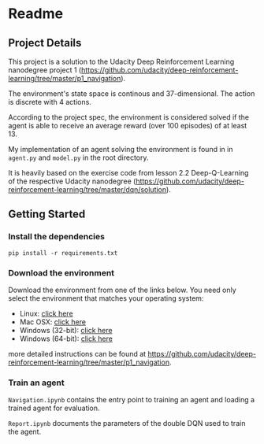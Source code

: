 # Readme

## Project Details

This project is a solution to the Udacity Deep Reinforcement Learning nanodegree project 1 (https://github.com/udacity/deep-reinforcement-learning/tree/master/p1_navigation). 

The environment's state space is continous and 37-dimensional. The action is discrete with 4 actions.

According to the project spec, the environment is considered solved if the agent is able to receive an average reward (over 100 episodes) of at least 13.

My implementation of an agent solving the environment is found in in `agent.py` and `model.py` in the root directory.

 It is heavily based on the exercise code from lesson 2.2 Deep-Q-Learning of the respective Udacity nanodegree  (https://github.com/udacity/deep-reinforcement-learning/tree/master/dqn/solution).



## Getting Started

### Install the dependencies

    pip install -r requirements.txt

### Download the environment

Download the environment from one of the links below. You need only select the environment that matches your operating system:

- Linux: [click here](https://s3-us-west-1.amazonaws.com/udacity-drlnd/P1/Banana/Banana_Linux.zip)
- Mac OSX: [click here](https://s3-us-west-1.amazonaws.com/udacity-drlnd/P1/Banana/Banana.app.zip)
- Windows (32-bit): [click here](https://s3-us-west-1.amazonaws.com/udacity-drlnd/P1/Banana/Banana_Windows_x86.zip)
- Windows (64-bit): [click here](https://s3-us-west-1.amazonaws.com/udacity-drlnd/P1/Banana/Banana_Windows_x86_64.zip)

more detailed instructions can be found at https://github.com/udacity/deep-reinforcement-learning/tree/master/p1_navigation.

### Train an agent
 `Navigation.ipynb` contains the entry point to training an agent and loading a trained agent for evaluation.

`Report.ipynb` documents the parameters of the double DQN used to train the agent.
